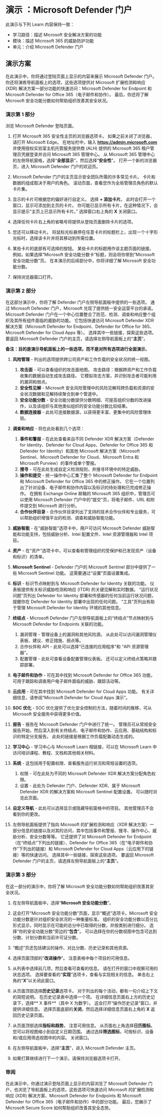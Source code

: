 <!---
---
演示：标题：“Microsoft Defender 门户”模块：“学习路径：介绍 Microsoft 安全解决方案的功能；模块 4：介绍 Microsoft 365 的威胁防护功能；单元 7：介绍 Microsoft Defender 门户”
---
--->

# 演示 ：Microsoft Defender 门户

此演示与下列 Learn 内容保持一致：

- 学习路径：描述 Microsoft 安全解决方案的功能
- 模块：描述 Microsoft 365 的威胁防护功能
- 单元：介绍 Microsoft Defender 门户

## 演示方案

在此演示中，你将通过登陆页面上显示的内容来展示 Microsoft Defender 门户。 你还将演练导航面板上的选项，这些选项提供对 Microsoft 扩展检测和响应 (XDR) 解决方案一部分功能的快速访问：Microsoft Defender for Endpoint 和 Microsoft Defender for Office 365（电子邮件和协作）。  最后，你还将了解 Microsoft 安全功能分数如何帮助组织改善其安全状况。

### 演示第 1 部分

浏览 Microsoft Defender 登陆页面。

1. 打开 Microsoft 365 安全性主页的浏览器选项卡。  如果之前关闭了浏览器，请打开 Microsoft Edge。 在地址栏中，输入 **https://admin.microsoft.com** 并使用授权实验室主机托管服务提供商 (ALH) 提供的 Microsoft 365 租户管理员凭据登录并访问 Microsoft 365 管理中心。 从 Microsoft 365 管理中心的左侧导航窗格，选择“**全部显示**”，然后选择“**安全性**”。  打开一个新的浏览器页，进入 Microsoft Defender 门户的欢迎页。  

1. Microsoft Defender 门户的主页显示安全团队所需的许多常见卡片。 卡片和数据的组成取决于用户的角色。 滚动页面，查看您作为全局管理员角色的默认卡片集。

1. 显示的卡片可根据您的偏好进行自定义。  选择 **+ 添加卡片**。 此时会打开一个窗口，显示可添加到主页的卡片。  你可能已显示所有卡片，在这种情况下，会显示提示“主页上已显示所有卡片。” 选择窗口右上角的 **X** 关闭窗口。

1. 选择任何卡片右上角的省略号将提供从登陆页面删除卡片的选项。  

1. 您还可以移动卡片。 将鼠标光标悬停在任意卡片的标题栏上，出现一个十字形光标时，选择该卡片并将其移动到所需位置。  

1. 某些卡片的底部有可选择的按钮。 某些卡片的标题用作该主题页面的链接。  例如，如果选择“Microsoft 安全功能分数卡”标题，则会将你带到“Microsoft 安全功能分数”页。  在本演示的后续部分中，你将详细了解 Microsoft 安全功能分数。

1. 保持浏览器窗口打开。

### 演示第 2 部分

在这部分演示中，你将了解 Defender 门户左侧导航面板中提供的一些选项。  通过 Microsoft Defender 门户，Microsoft 兑现了提供统一安全运营平台的承诺。 Microsoft Defender 门户在一个中心位置整合了防范、检测、调查和响应整个组织及其所有组件面临的威胁的功能。 它包括快速访问 Microsoft Defender XDR 解决方案（Microsoft Defender for Endpoint、Defender for Office for 365、Microsoft Defender for Cloud Apps 等）。  选择其中一些链接，探索这些选项。   要返回 Microsoft Defender 门户的主页，请选择左侧导航面板上的“**主页**”。

**备注：目的是演示导航面板上的一些选项，而不是对所有选项进行全面演示**。

1. **风险管理** - 列出的选项提供跨公司资产和工作负载的安全状况的统一视图。
    1. **攻击面** - 可以查看组织的攻击面地图。 攻击路径：根据跨资产和工作负载收集的数据自动生成攻击路径。 它模拟攻击方案，并识别攻击者可能利用的漏洞和弱点。
    1. **安全性见解** - Microsoft 安全风险管理中的风险见解将跨负载和资源的安全状况数据和见解持续聚合到单个管道中。
    1. **安全功能分数** - 安全功能分数提供分数明细、可提高组织分数的改进操作，以及该组织与其他类似组织的安全功能分数比较结果。
    1. **数据连接器** - 此处可连接数据源，以获得更丰富、更集中的风险管理体验。
1. **调查和响应** - 将在此处看到几个选项：
    1. **事件和警报** - 在此处查看来自不同 Defender XDR 解决方案（Defender for Identity、Defender for Cloud Apps、Defender for Office 365 和 Defender for Identity）和其他 Microsoft 解决方案（Microsoft Sentinel、Microsoft Defender for Cloud、Microsoft Entra 和 Microsoft Purview）的事件或单个警报。
    1. **搜寻** - 可在此处生成自定义检测规则，并搜寻环境中的特定威胁。
    1. **操作和提交** - 统一操作中心汇集了整个 Microsoft Defender for Endpoint 和 Microsoft Defender for Office 365 中的修正操作。 它在一个位置列出了针对设备、电子邮件和协作内容以及标识的待处理和已完成修正操作。 在拥有 Exchange Online 邮箱的 Microsoft 365 组织中，管理员可以使用 Microsoft Defender 门户中的“提交”页，将电子邮件、URL 和附件提交到 Microsoft 进行分析。
    1. **合作伙伴目录** - 合作伙伴目录列出了支持的技术合作伙伴和专业服务，可以帮助组织增强平台的检测、调查和威胁智能功能。
1. **威胁智能** - 在“威胁智能”选项卡中，用户可访问 Microsoft Defender 威胁智能和功能支持，包括威胁分析、Intel 配置文件、Intel 资源管理器和 Intel 项目。
1. **资产** - 在“资产”选项卡中，可以查看和管理组织的受保护和已发现资产（设备和标识）的清单。
1. **Microsoft Sentinel** - Defender 门户的 Microsoft Sentinel 部分中提供了一些 Microsoft Sentinel 功能。  这需要通过“设置”页面设置集成。
1. **标识** - 标识节点映射到与 Microsoft Defender for Identity 关联的功能。 仪表板提供有关标识威胁检测和响应 (ITDR) 的关键见解和实时数据。 “运行状况问题”页列出 Defender for Identity 部署和传感器的任何当前运行状况问题，提醒你在 Defender for Identity 部署中出现的任何问题。 “工具”页列出有助于管理 Microsoft Defender for Identity 环境的其他信息。
1. **终结点** - Microsoft Defender 门户左侧导航面板上的“终结点”节点映射到与 Microsoft Defender for Endpoints 关联的功能。
    1. 漏洞管理 - 管理设备上的漏洞和其他风险源。 从此处可以访问漏洞管理仪表板、建议、修正措施、弱点等。
    1. 合作伙伴和 API - 此处可以选择“已连接的应用程序”和 “API 资源管理器”。
    1. 配置管理 - 此处可查看设备配置管理仪表板。  还可以定义终结点策略并跟踪部署。
1. **电子邮件和协作** - 可在其中找到 Microsoft Defender for Office 365 功能，可用于跟踪和调查用户电子邮件面临的威胁、跟踪活动等。
1. **云应用** - 可在其中找到 Microsoft Defender for Cloud Apps 功能。 有关详细信息，请参阅“Microsoft Defender for Cloud Apps 演示”。
1. **SOC 优化** - SOC 优化提供了优化安全控制的方法，随着时间的推移，可从 Microsoft 安全服务中获得更多价值。
1. **报告** - 报告在 Microsoft Defender 门户中进行了统一。 管理员可从常规安全报告开始，然后深入到有关终结点、电子邮件和协作、云应用、基础结构和标识的特定分支报告。 此处的链接是根据工作负载配置动态生成的。
1. **学习中心** - 学习中心与 Microsoft Learn 相链接，可以在 Microsoft Learn 中访问培训课程、教程、文档和其他相关材料。
1. **系统** - 这包括用于配置权限、查看服务运行状况和常规设置的选项。
    1. 权限 - 可在此处为不同的 Microsoft Defender XDR 解决方案分配角色权限。
    1. 设置 - 此处为 Defender 门户、Defender XDR、属于 Microsoft Defender XDR 的解决方案和 Microsoft Sentinel 配置设置。  可以随时浏览此页面。
1. **自定义导航** - 此处可以选择显示或隐藏导航窗格中的项目。 其他管理员不会看到你的更改。

1. 左侧导航面板提供了指向 Microsoft 的扩展检测和响应（XDR 解决方案）一部分信息的链接以及对其的访问，其中包括事件和警报、搜寻、操作中心、威胁分析、安全分数等等。  它还提供了对 Microsoft Defender for Endpoint（在“终结点”下列出的链接）、Defender for Office 365（在“电子邮件和协作”下列出的链接）和 Microsoft Defender for Cloud Apps（云应用下的链接）等的快速访问。  选择其中一些链接，探索这些选项。   要返回 Microsoft Defender 门户的主页，请选择左侧导航面板上的“**主页**”。

### 演示第 3 部分

在这一部分的演示中，你将了解 Microsoft 安全功能分数如何帮助组织改善其安全状况。

1. 在左侧导航面板中，选择“**Microsoft 安全功能分数**”。

1. 这会打开“Microsoft 安全功能分数”页面，显示“概述”选项卡。Microsoft 安全功能分数是针对组织安全状况的一种衡量标准。 组织的安全功能分数以百分比形式显示，同时显示在可能的总分中已取得的分数，并按类别进行细分。 选择“你的安全功能分数”旁边的“**包含**”。 可以选择在你的分数视图中包含可达到分数、计划分数和当前许可证分数。

1. “概述”页还包括建议的操作、对比分数、历史记录和其他资源。

1. 选择页面顶部的“**改进操作**”。  注意表格中每个项目的可用信息。  

1. 从列表中选择前几项，然后查看可查看的信息。 请在打开的窗口中观察可用的状态选项。 选择要查看的“**实现**”选项卡，查看与实现相关的信息。 单击右上角的“**X**”以关闭此窗口。

1. 从页面顶部选择**历史记录**选项卡。  对于列出的每个活动，都有一句介绍上下文的简短说明。  在历史记录表中选择一个项。  在详细信息页面右上方的历史记录下，选择** X 事件**（其中 X 为数字）。  这会打开“操作历史记录”窗口，并提供详细信息。  选择页面底部的**关闭**，然后选择详细信息页面右上角的 **X** 返回历史记录页面。

1. 从页面顶部选择**指标和趋势**。  注意可用信息。  从页面右上角选择**日历图标**。  您可以将视图缩小到自定义日期范围。  通过选择**筛选图标**，可按标识、设备和/或应用筛选视图中的内容。  关闭窗口。

1. 在左侧导航面板中，选择“**主页**”，进入 Microsoft Defender 主页。

1. 如果打算继续进行下一个演示，请保持浏览器选项卡打开。

### 审阅

在此演示中，你通过演示登陆页面上显示的内容浏览了 Microsoft Defender 门户，也浏览了导航面板上的选项，这些选项可快速访问 Microsoft 的扩展检测和响应 (XDR) 解决方案、Microsoft Defender for Endpoints 和 Microsoft Defender for Office 365（电子邮件和协作）中的部分功能。  最后，您展示了 Microsoft Secure Score 如何帮助组织改善其安全态势。
